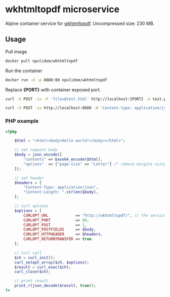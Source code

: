 # wkhtmltopdf microservice

Alpine container service for [wkhtmltopdf](https://wkhtmltopdf.org/).
Uncompressed size: 230 MB.

## Usage

Pull image

```bash
docker pull npulidom/wkhtmltopdf
```

Run the container

```bash
docker run -d -p 8080:80 npulidom/wkhtmltopdf
```

Replace **{PORT}** with container exposed port.

```bash
curl -X POST -iv -F 'file=@test.html' http://localhost:{PORT} -o test.pdf

curl -X POST -iv http://localhost:8080 -H 'Content-type: application/json' -d '{"contents":"PGh0bWw+PGJvZHk+SGVsbG8gd29ybGQhPC9ib2R5PjwvaHRtbD4="}' -o file.pdf
```

### PHP example

```php
<?php

    $html = "<html><body>Hello world!</body></html>";

    // set request body
    $body = json_encode([
        "contents" => base64_encode($html),
        "options"  => ["page-size" => "Letter"] /* remove margins using: ["B" => "0", "L" => "0", "R" => "0", "T" => "0"] */
    ]);

    // set header
    $headers = [
        "Content-Type: application/json",
        "Content-Length: ".strlen($body),
    ];

    // curl options
    $options = [
        CURLOPT_URL            => "http://wkhtmltopdf/", // the service endpoint
        CURLOPT_PORT           => 80,
        CURLOPT_POST           => 1,
        CURLOPT_POSTFIELDS     => $body,
        CURLOPT_HTTPHEADER     => $headers,
        CURLOPT_RETURNTRANSFER => true
    ];

    // curl call
    $ch = curl_init();
    curl_setopt_array($ch, $options);
    $result = curl_exec($ch);
    curl_close($ch);

    // print result
    print_r(json_decode($result, true));
?>
```
